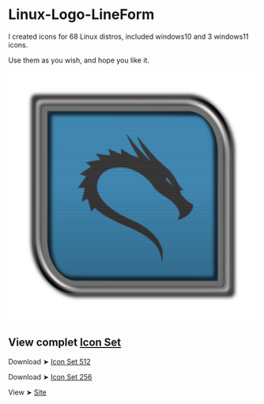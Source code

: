 # Linux-Logo-LineForm

I created icons for 68 Linux distros, included windows10 and 3 windows11 icons.

Use them as you wish, and hope you like it. 

<img src="512/Kali.png" alt="Github Project"> 

## View complet [Icon Set](https://github.com/chris1111/Linux-Logo-LineForm/blob/main/View-Set.md)

Download ➤ [Icon Set 512](https://chris1111.github.io/DownGit/#/home?url=https://github.com/chris1111/Linux-Logo-LineForm/tree/main/512)

Download ➤ [Icon Set 256](https://chris1111.github.io/DownGit/#/home?url=https://github.com/chris1111/Linux-Logo-LineForm/tree/main/256)

View ➤ [Site]()
 
